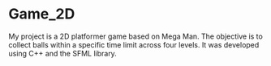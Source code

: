 # Game_2D
My project is a 2D platformer game based on Mega Man. The objective is to collect balls within a specific time limit across four levels. It was developed using C++ and the SFML library.
